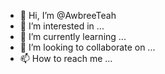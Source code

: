 - 👋 Hi, I’m @AwbreeTeah
- 👀 I’m interested in ...
- 🌱 I’m currently learning ...
- 💞️ I’m looking to collaborate on ...
- 📫 How to reach me ...

<!---
AwbreeTeah/AwbreeTeah is a ✨ special ✨ repository because its `README.md` (this file) appears on your GitHub profile.
You can click the Preview link to take a look at your changes.
--->
